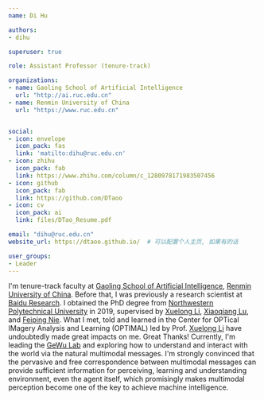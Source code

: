 ```yaml
---
name: Di Hu

authors:
- dihu

superuser: true

role: Assistant Professor (tenure-track)

organizations:
- name: Gaoling School of Artificial Intelligence
  url: "http://ai.ruc.edu.cn"
- name: Renmin University of China
  url: "https://www.ruc.edu.cn"


social:
- icon: envelope
  icon_pack: fas
  link: 'matilto:dihu@ruc.edu.cn'
- icon: zhihu
  icon_pack: fab
  link: https://www.zhihu.com/column/c_1280978171983507456
- icon: github
  icon_pack: fab
  link: https://github.com/DTaoo
- icon: cv
  icon_pack: ai
  link: files/DTao_Resume.pdf

email: "dihu@ruc.edu.cn"
website_url: https://dtaoo.github.io/  # 可以配置个人主页, 如果有的话

user_groups:
- Leader
---
```

I'm tenure-track faculty at [Gaoling School of Artificial Intelligence](http://ai.ruc.edu.cn/), [Renmin University of China](https://www.ruc.edu.cn/). Before that, I was previously a research scientist at [Baidu Research](http://research.baidu.com/). I obtained the PhD degree from [Northwestern Polytechnical University](https://en.nwpu.edu.cn/) in 2019, supervised by [Xuelong Li](https://scholar.google.com.hk/citations?user=ahUibskAAAAJ&hl=zh-CN), [Xiaoqiang Lu](https://scholar.google.com.hk/citations?user=FRyuu2IAAAAJ&hl=zh-CN), and [Feiping Nie](http://www.escience.cn/people/fpnie/index.html). What I met, told and learned in the Center for OPTical IMagery Analysis and Learning (OPTIMAL) led by Prof. [Xuelong Li](https://scholar.google.com.hk/citations?user=ahUibskAAAAJ&hl=zh-CN) have undoubtedly made great impacts on me. Great Thanks!
Currently, I'm leading the [GeWu Lab](https://dtaoo.github.io/group.html) and exploring how to understand and interact with the world via the natural multimodal messages. I'm strongly convinced that the pervasive and free correspondence between multimodal messages can provide sufficient information for perceiving, learning and understanding environment, even the agent itself, which promisingly makes multimodal perception become one of the key to achieve machine intelligence.

